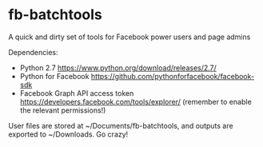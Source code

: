 # fb-batchtools
A quick and dirty set of tools for Facebook power users and page admins

Dependencies:  
* Python 2.7 https://www.python.org/download/releases/2.7/
* Python for Facebook https://github.com/pythonforfacebook/facebook-sdk
* Facebook Graph API access token https://developers.facebook.com/tools/explorer/ (remember to enable the relevant permissions!)

User files are stored at ~/Documents/fb-batchtools, and outputs are exported to ~/Downloads. Go crazy!